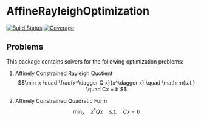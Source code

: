 # AffineRayleighOptimization

[![Build Status](https://github.com/williamesamuelson/AffineRayleighOptimization.jl/actions/workflows/CI.yml/badge.svg?branch=main)](https://github.com/williamesamuelson/AffineRayleighOptimization.jl/actions/workflows/CI.yml?query=branch%3Amain)
[![Coverage](https://codecov.io/gh/williamesamuelson/AffineRayleighOptimization.jl/branch/main/graph/badge.svg)](https://codecov.io/gh/williamesamuelson/AffineRayleighOptimization.jl)

## Problems

This package contains solvers for the following optimization problems:


1. Affinely Constrained Rayleigh Quotient 
$$\min_x \quad \frac{x^\dagger Q x}{x^\dagger x} \quad \mathrm{s.t.} \quad Cx = b $$

2. Affinely Constrained Quadratic Form 
$$\min_x \quad x^\dagger Q x \quad \mathrm{s.t.} \quad Cx = b $$
